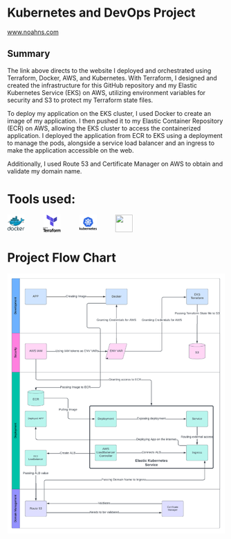# Kubernetes and DevOps Project

www.noahns.com

## Summary
The link above directs to the website I deployed and orchestrated using Terraform, Docker, AWS, and Kubernetes. With Terraform, I designed and created the infrastructure for this GitHub repository and my Elastic Kubernetes Service (EKS) on AWS, utilizing environment variables for security and S3 to protect my Terraform state files.

To deploy my application on the EKS cluster, I used Docker to create an image of my application. I then pushed it to my Elastic Container Repository (ECR) on AWS, allowing the EKS cluster to access the containerized application. I deployed the application from ECR to EKS using a deployment to manage the pods, alongside a service load balancer and an ingress to make the application accessible on the web.

Additionally, I used Route 53 and Certificate Manager on AWS to obtain and validate my domain name.

# Tools used:
<div>
  <img src="https://github.com/devicons/devicon/blob/master/icons/docker/docker-original-wordmark.svg" width="40" height="40"/>&nbsp;&nbsp;&nbsp;&nbsp;&nbsp;&nbsp;&nbsp;&nbsp;&nbsp;&nbsp;
  <img src="https://github.com/devicons/devicon/blob/master/icons/terraform/terraform-original-wordmark.svg" width="40" height="40"/>&nbsp;&nbsp;&nbsp;&nbsp;&nbsp;&nbsp;&nbsp;&nbsp;&nbsp;&nbsp;
  <img src="https://github.com/devicons/devicon/blob/master/icons/kubernetes/kubernetes-original-wordmark.svg" width="40" height="40"/>&nbsp;&nbsp;&nbsp;&nbsp;&nbsp;&nbsp;&nbsp;&nbsp;&nbsp;&nbsp;
  <img src="https://upload.wikimedia.org/wikipedia/commons/9/93/Amazon_Web_Services_Logo.svg" width="40" height="40"/>
</div>

# Project Flow Chart

<img src="Images/ProjectFlowChart2.png" width="600" height="600"/>

